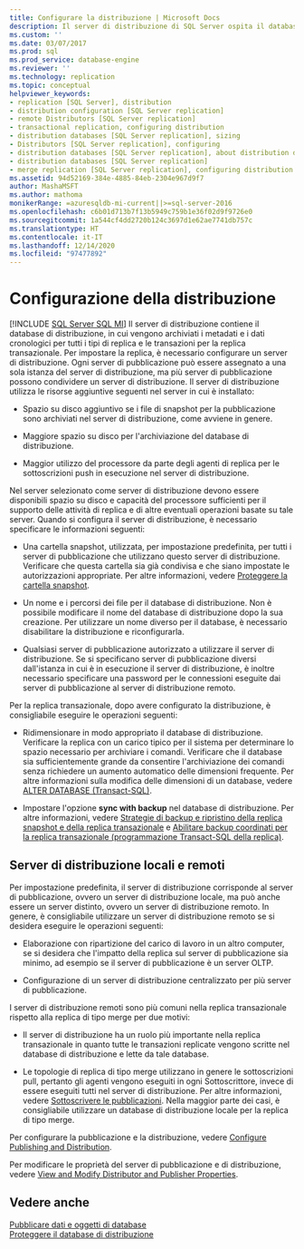 ```yaml
---
title: Configurare la distribuzione | Microsoft Docs
description: Il server di distribuzione di SQL Server ospita il database di distribuzione, che archivia i metadati e la cronologia per la replica e le transazioni per la replica transazionale.
ms.custom: ''
ms.date: 03/07/2017
ms.prod: sql
ms.prod_service: database-engine
ms.reviewer: ''
ms.technology: replication
ms.topic: conceptual
helpviewer_keywords:
- replication [SQL Server], distribution
- distribution configuration [SQL Server replication]
- remote Distributors [SQL Server replication]
- transactional replication, configuring distribution
- distribution databases [SQL Server replication], sizing
- Distributors [SQL Server replication], configuring
- distribution databases [SQL Server replication], about distribution databases
- distribution databases [SQL Server replication]
- merge replication [SQL Server replication], configuring distribution
ms.assetid: 94d52169-384e-4885-84eb-2304e967d9f7
author: MashaMSFT
ms.author: mathoma
monikerRange: =azuresqldb-mi-current||>=sql-server-2016
ms.openlocfilehash: c6b01d713b7f13b5949c759b1e36f02d9f9726e0
ms.sourcegitcommit: 1a544cf4dd2720b124c3697d1e62ae7741db757c
ms.translationtype: HT
ms.contentlocale: it-IT
ms.lasthandoff: 12/14/2020
ms.locfileid: "97477892"
---
```

# <a name="configure-distribution"></a>Configurazione della distribuzione
[!INCLUDE [SQL Server SQL MI](../../includes/applies-to-version/sql-asdbmi.md)]
  Il server di distribuzione contiene il database di distribuzione, in cui vengono archiviati i metadati e i dati cronologici per tutti i tipi di replica e le transazioni per la replica transazionale. Per impostare la replica, è necessario configurare un server di distribuzione. Ogni server di pubblicazione può essere assegnato a una sola istanza del server di distribuzione, ma più server di pubblicazione possono condividere un server di distribuzione. Il server di distribuzione utilizza le risorse aggiuntive seguenti nel server in cui è installato:  
  
-   Spazio su disco aggiuntivo se i file di snapshot per la pubblicazione sono archiviati nel server di distribuzione, come avviene in genere.  
  
-   Maggiore spazio su disco per l'archiviazione del database di distribuzione.  
  
-   Maggior utilizzo del processore da parte degli agenti di replica per le sottoscrizioni push in esecuzione nel server di distribuzione.  
  
 Nel server selezionato come server di distribuzione devono essere disponibili spazio su disco e capacità del processore sufficienti per il supporto delle attività di replica e di altre eventuali operazioni basate su tale server. Quando si configura il server di distribuzione, è necessario specificare le informazioni seguenti:  
  
-   Una cartella snapshot, utilizzata, per impostazione predefinita, per tutti i server di pubblicazione che utilizzano questo server di distribuzione. Verificare che questa cartella sia già condivisa e che siano impostate le autorizzazioni appropriate. Per altre informazioni, vedere [Proteggere la cartella snapshot](../../relational-databases/replication/security/secure-the-snapshot-folder.md).  
  
-   Un nome e i percorsi dei file per il database di distribuzione. Non è possibile modificare il nome del database di distribuzione dopo la sua creazione. Per utilizzare un nome diverso per il database, è necessario disabilitare la distribuzione e riconfigurarla.  
  
-   Qualsiasi server di pubblicazione autorizzato a utilizzare il server di distribuzione. Se si specificano server di pubblicazione diversi dall'istanza in cui è in esecuzione il server di distribuzione, è inoltre necessario specificare una password per le connessioni eseguite dai server di pubblicazione al server di distribuzione remoto.  
  
 Per la replica transazionale, dopo avere configurato la distribuzione, è consigliabile eseguire le operazioni seguenti:  
  
-   Ridimensionare in modo appropriato il database di distribuzione. Verificare la replica con un carico tipico per il sistema per determinare lo spazio necessario per archiviare i comandi. Verificare che il database sia sufficientemente grande da consentire l'archiviazione dei comandi senza richiedere un aumento automatico delle dimensioni frequente. Per altre informazioni sulla modifica delle dimensioni di un database, vedere [ALTER DATABASE &#40;Transact-SQL&#41;](../../t-sql/statements/alter-database-transact-sql.md).  
  
-   Impostare l'opzione **sync with backup** nel database di distribuzione. Per altre informazioni, vedere [Strategie di backup e ripristino della replica snapshot e della replica transazionale](../../relational-databases/replication/administration/strategies-for-backing-up-and-restoring-snapshot-and-transactional-replication.md) e [Abilitare backup coordinati per la replica transazionale &#40;programmazione Transact-SQL della replica&#41;](../../relational-databases/replication/administration/enable-coordinated-backups-for-transactional-replication.md).  
  
## <a name="local-and-remote-distributors"></a>Server di distribuzione locali e remoti  
 Per impostazione predefinita, il server di distribuzione corrisponde al server di pubblicazione, ovvero un server di distribuzione locale, ma può anche essere un server distinto, ovvero un server di distribuzione remoto. In genere, è consigliabile utilizzare un server di distribuzione remoto se si desidera eseguire le operazioni seguenti:  
  
-   Elaborazione con ripartizione del carico di lavoro in un altro computer, se si desidera che l'impatto della replica sul server di pubblicazione sia minimo, ad esempio se il server di pubblicazione è un server OLTP.  
  
-   Configurazione di un server di distribuzione centralizzato per più server di pubblicazione.  
  
 I server di distribuzione remoti sono più comuni nella replica transazionale rispetto alla replica di tipo merge per due motivi:  
  
-   Il server di distribuzione ha un ruolo più importante nella replica transazionale in quanto tutte le transazioni replicate vengono scritte nel database di distribuzione e lette da tale database.  
  
-   Le topologie di replica di tipo merge utilizzano in genere le sottoscrizioni pull, pertanto gli agenti vengono eseguiti in ogni Sottoscrittore, invece di essere eseguiti tutti nel server di distribuzione. Per altre informazioni, vedere [Sottoscrivere le pubblicazioni](../../relational-databases/replication/subscribe-to-publications.md). Nella maggior parte dei casi, è consigliabile utilizzare un database di distribuzione locale per la replica di tipo merge.  
  
 Per configurare la pubblicazione e la distribuzione, vedere [Configure Publishing and Distribution](../../relational-databases/replication/configure-publishing-and-distribution.md).  
  
 Per modificare le proprietà del server di pubblicazione e di distribuzione, vedere [View and Modify Distributor and Publisher Properties](../../relational-databases/replication/view-and-modify-distributor-and-publisher-properties.md).  
  
## <a name="see-also"></a>Vedere anche  
 [Pubblicare dati e oggetti di database](../../relational-databases/replication/publish/publish-data-and-database-objects.md)   
 [Proteggere il database di distribuzione](../../relational-databases/replication/security/secure-the-distributor.md)  
  
  
